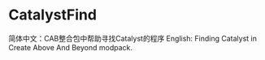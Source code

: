 # CatalystFind
简体中文：CAB整合包中帮助寻找Catalyst的程序
English: Finding Catalyst in Create Above And Beyond modpack.
